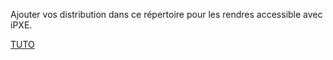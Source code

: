 Ajouter vos distribution dans ce répertoire pour les rendres accessible avec iPXE.

[TUTO](https://github.com/S3LLL/IPEXpress/wiki/Ajouter-une-distribution)
